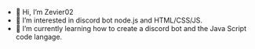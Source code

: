 - 👋 Hi, I’m Zevier02
- 👀 I’m interested in discord bot node.js and HTML/CSS/JS.
- 🌱 I’m currently learning how to create a discord bot and the Java Script code langage.

<!---
Zevier02/Zevier02 is a ✨ special ✨ repository because its `README.md` (this file) appears on your GitHub profile.
You can click the Preview link to take a look at your changes.
--->
